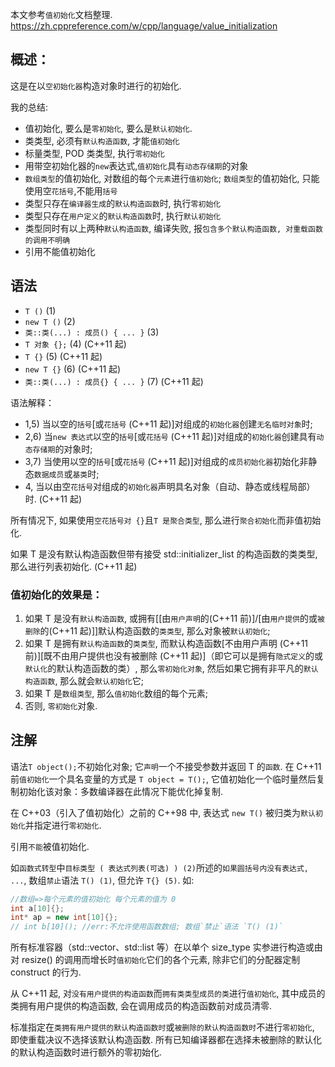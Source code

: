本文参考`值初始化`文档整理.
https://zh.cppreference.com/w/cpp/language/value_initialization

## 概述：

这是在以`空初始化器`构造对象时进行的初始化.

我的总结:

- 值初始化, 要么是`零初始化`, 要么是`默认初始化`.
- 类类型, 必须有`默认构造函数`, 才能`值初始化`
- 标量类型, POD 类类型, 执行`零初始化`
- 用带空初始化器的`new`表达式,`值初始化`具有`动态存储期`的对象
- `数组类型`的值初始化, 对数组的每个`元素`进行`值初始化`; `数组类型`的值初始化, 只能使用空`花括号`,不能用`括号`
- 类型只存在`编译器生成`的`默认构造函数`时, 执行`零初始化`
- 类型只存在`用户定义`的`默认构造函数`时, 执行`默认初始化`
- 类型同时有以上两种`默认构造函数`, 编译失败, 报`包含多个默认构造函数, 对重载函数的调用不明确`
- 引用不能值初始化

## 语法

- `T ()` (1)
- `new T ()` (2)
- `类::类(...) : 成员() { ... }` (3)
- `T 对象 {};` (4) (C++11 起)
- `T {}` (5) (C++11 起)
- `new T {}` (6) (C++11 起)
- `类::类(...) : 成员{} { ... }` (7) (C++11 起)

语法解释：

- 1,5) 当以空的`括号`[或`花括号` (C++11 起)]对组成的`初始化器`创建`无名临时对象`时;
- 2,6) 当`new 表达式`以空的`括号`[或`花括号` (C++11 起)]对组成的`初始化器`创建具有`动态存储期`的对象时;
- 3,7) 当使用以空的`括号`[或`花括号` (C++11 起)]对组成的`成员初始化器`初始化非静态`数据成员`或`基类`时;
- 4, 当以由空`花括号`对组成的`初始化器`声明具名对象（自动、静态或线程局部）时. (C++11 起)

所有情况下, 如果使用`空花括号对 {}`且`T 是聚合类型`, 那么进行`聚合初始化`而非值初始化.

如果 T 是没有默认构造函数但带有接受 std::initializer_list 的构造函数的类类型, 那么进行列表初始化. (C++11 起)

### 值初始化的效果是：

1. 如果 T 是没有`默认构造函数`, 或拥有[[由`用户声明`的(C++11 前)]/[由`用户提供`的或`被删除`的(C++11 起)]]默认构造函数的`类类型`, 那么对象被`默认初始化`;
2. 如果 T 是拥有`默认构造函数`的`类类型`, 而默认构造函数[不由用户声明 (C++11 前)][既不由用户提供也没有被删除 (C++11 起)]（即它可以是拥有`隐式定义`的或`默认化`的默认构造函数的类）, 那么`零初始化对象`, 然后如果它拥有非平凡的`默认构造函数`, 那么就会`默认初始化`它;
3. 如果 T 是`数组类型`, 那么`值初始化`数组的每个元素;
4. 否则, `零初始化`对象.

## 注解

语法`T object();`不初始化对象; 它`声明`一个不接受参数并返回 T 的`函数`. 在 C++11 前`值初始化`一个具名变量的方式是 `T object = T();`, 它值初始化一个临时量然后复制初始化该对象：多数编译器在此情况下能优化掉复制.

在 C++03（引入了值初始化）之前的 C++98 中, 表达式 `new T()` 被归类为`默认初始化`并指定进行`零初始化`.

引用`不能`被值初始化.

如`函数式转型`中`目标类型 ( 表达式列表(可选) ) (2)`所述的`如果圆括号内没有表达式, ...`, 数组`禁止`语法 `T() (1)`, 但允许 `T{} (5)`. 如:

```c++
//数组=>每个元素的值初始化 每个元素的值为 0
int a[10]{};
int* ap = new int[10]{};
// int b[10](); //err:不允许使用函数数组; 数组`禁止`语法 `T() (1)`
```

所有标准容器（std::vector、std::list 等）在以单个 size_type 实参进行构造或由对 resize() 的调用而增长时`值初始化`它们的各个元素, 除非它们的分配器定制 construct 的行为.

从 C++11 起, 对`没有用户提供的构造函数`而`拥有类类型成员的类`进行`值初始化`, 其中成员的类拥有用户提供的构造函数, 会在调用成员的构造函数前对成员清零.

标准指定在`类拥有用户提供的默认构造函数时`或`被删除的默认构造函数时`不进行`零初始化`, 即使重载决议不选择该默认构造函数. 所有已知编译器都在选择未被删除的默认化的默认构造函数时进行额外的零初始化.
